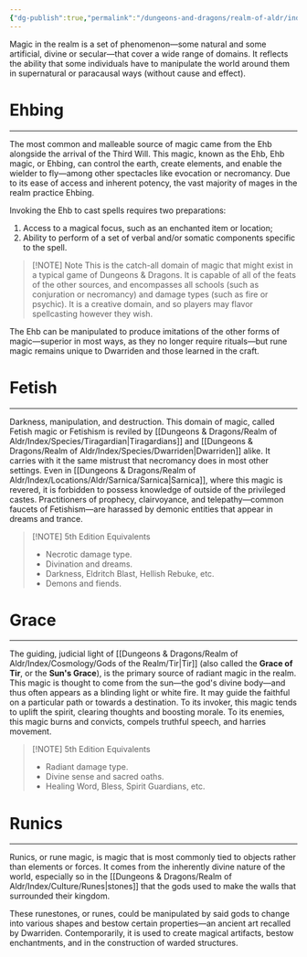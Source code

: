 ```yaml
---
{"dg-publish":true,"permalink":"/dungeons-and-dragons/realm-of-aldr/index/cosmology/magic/"}
---
```


Magic in the realm is a set of phenomenon—some natural and some artificial, divine or secular—that cover a wide range of domains. It reflects the ability that some individuals have to manipulate the world around them in supernatural or paracausal ways (without cause and effect).
# Ehbing
---
The most common and malleable source of magic came from the Ehb alongside the arrival of the Third Will. This magic, known as the Ehb, Ehb magic, or Ehbing, can control the earth, create elements, and enable the wielder to fly—among other spectacles like evocation or necromancy. Due to its ease of access and inherent potency, the vast majority of mages in the realm practice Ehbing.

Invoking the Ehb to cast spells requires two preparations:
1.  Access to a magical focus, such as an enchanted item or location;
2. Ability to perform of a set of verbal and/or somatic components specific to the spell.

> [!NOTE] Note
> This is the catch-all domain of magic that might exist in a typical game of Dungeons & Dragons. It is capable of all of the feats of the other sources, and encompasses all schools (such as conjuration or necromancy) and damage types (such as fire or psychic). It is a creative domain, and so players may flavor spellcasting however they wish.

The Ehb can be manipulated to produce imitations of the other forms of magic—superior in most ways, as they no longer require rituals—but rune magic remains unique to Dwarriden and those learned in the craft.
# Fetish
---
Darkness, manipulation, and destruction. This domain of magic, called Fetish magic or Fetishism is reviled by [[Dungeons & Dragons/Realm of Aldr/Index/Species/Tiragardian\|Tiragardians]] and [[Dungeons & Dragons/Realm of Aldr/Index/Species/Dwarriden\|Dwarriden]] alike. It carries with it the same mistrust that necromancy does in most other settings. Even in [[Dungeons & Dragons/Realm of Aldr/Index/Locations/Aldr/Sarnica/Sarnica\|Sarnica]], where this magic is revered, it is forbidden to possess knowledge of outside of the privileged castes. Practitioners of prophecy, clairvoyance, and telepathy—common faucets of Fetishism—are harassed by demonic entities that appear in dreams and trance.
> [!NOTE] 5th Edition Equivalents
> - Necrotic damage type.
> - Divination and dreams.
> - Darkness, Eldritch Blast, Hellish Rebuke, etc.
> - Demons and fiends.
# Grace
---
The guiding, judicial light of [[Dungeons & Dragons/Realm of Aldr/Index/Cosmology/Gods of the Realm/Tir\|Tir]] (also called the **Grace of Tir**, or the **Sun's Grace**), is the primary source of radiant magic in the realm. This magic is thought to come from the sun—the god's divine body—and thus often appears as a blinding light or white fire. It may guide the faithful on a particular path or towards a destination. To its invoker, this magic tends to uplift the spirit, clearing thoughts and boosting morale. To its enemies, this magic burns and convicts, compels truthful speech, and harries movement.
> [!NOTE] 5th Edition Equivalents
> - Radiant damage type.
> - Divine sense and sacred oaths.
> - Healing Word, Bless, Spirit Guardians, etc.
# Runics
---
Runics, or rune magic, is magic that is most commonly tied to objects rather than elements or forces. It comes from the inherently divine nature of the world, especially so in the [[Dungeons & Dragons/Realm of Aldr/Index/Culture/Runes\|stones]] that the gods used to make the walls that surrounded their kingdom. 

These runestones, or runes, could be manipulated by said gods to change into various shapes and bestow certain properties—an ancient art recalled by Dwarriden. Contemporarily, it is used to create magical artifacts, bestow enchantments, and in the construction of warded structures.
